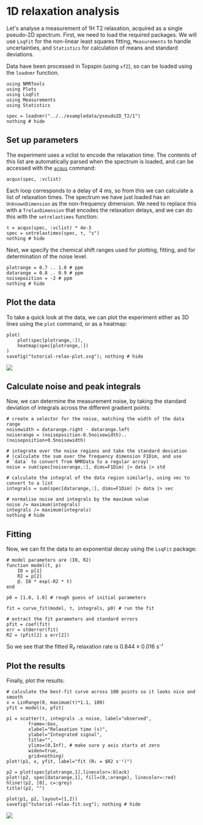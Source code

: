 # 1D relaxation analysis

Let's analyse a measurement of 1H T2 relaxation, acquired as a single pseudo-2D spectrum. First, we need to load the required packages. We will use `LsqFit` for the non-linear least squares fitting, `Measurements` to handle uncertainties, and `Statistics` for calculation of means and standard deviations.

Data have been processed in Topspin (using `xf2`), so can be loaded using the `loadnmr` function.

```@example 1
using NMRTools
using Plots
using LsqFit
using Measurements
using Statistics

spec = loadnmr("../../exampledata/pseudo2D_T2/1")
nothing # hide
```

## Set up parameters

The experiment uses a vclist to encode the relaxation time. The contents of this list are automatically parsed when the spectrum is loaded, and can be accessed with the [`acqus`](@ref) command:

```@example 1
acqus(spec, :vclist)
```

Each loop corresponds to a delay of 4 ms, so from this we can calculate a list of relaxation times. The spectrum we have just loaded has an `UnknownDimension` as the non-frequency dimension. We need to replace this with a `TrelaxDimension` that encodes the relaxation delays, and we can do this with the `setrelaxtimes` function:

```@example 1
τ = acqus(spec, :vclist) * 4e-3
spec = setrelaxtimes(spec, τ, "s")
nothing # hide
```

Next, we specify the chemical shift ranges used for plotting, fitting, and for determination of the noise level.
```@example 1
plotrange = 0.7 .. 1.0 # ppm
datarange = 0.8 .. 0.9 # ppm
noiseposition = -2 # ppm
nothing # hide
```

## Plot the data

To take a quick look at the data, we can plot the experiment either as 3D lines using the `plot` command, or as a heatmap:
```@example 1
plot(
    plot(spec[plotrange,:]),
    heatmap(spec[plotrange,:])
)
savefig("tutorial-relax-plot.svg"); nothing # hide
```

![](tutorial-relax-plot.svg)


## Calculate noise and peak integrals

Now, we can determine the measurement noise, by taking the standard deviation of integrals across the different gradient points:
```@example 1
# create a selector for the noise, matching the width of the data range
noisewidth = datarange.right - datarange.left
noiserange = (noiseposition-0.5noisewidth)..(noiseposition+0.5noisewidth)

# integrate over the noise regions and take the standard deviation
# (calculate the sum over the frequency dimension F1Dim, and use
# `data` to convert from NMRData to a regular array)
noise = sum(spec[noiserange,:], dims=F1Dim) |> data |> std

# calculate the integral of the data region similarly, using vec to convert to a list
integrals = sum(spec[datarange,:], dims=F1Dim) |> data |> vec

# normalise noise and integrals by the maximum value
noise /= maximum(integrals)
integrals /= maximum(integrals)
nothing # hide
```

## Fitting

Now, we can fit the data to an exponential decay using the `LsqFit` package:

```@example 1
# model parameters are (I0, R2)
function model(t, p)
    I0 = p[1]
    R2 = p[2]
    @. I0 * exp(-R2 * t)
end

p0 = [1.0, 1.0] # rough guess of initial parameters

fit = curve_fit(model, τ, integrals, p0) # run the fit

# extract the fit parameters and standard errors
pfit = coef(fit)
err = stderror(fit)
R2 = (pfit[2] ± err[2])
```

So we see that the fitted R₂ relaxation rate is 0.844 ± 0.016 s⁻¹

## Plot the results

Finally, plot the results:

```@example 1
# calculate the best-fit curve across 100 points so it looks nice and smooth
x = LinRange(0, maximum(τ)*1.1, 100)
yfit = model(x, pfit)

p1 = scatter(τ, integrals .± noise, label="observed",
        frame=:box,
        xlabel="Relaxation time (s)",
        ylabel="Integrated signal",
        title="",
        ylims=(0,Inf), # make sure y axis starts at zero
        widen=true,
        grid=nothing)
plot!(p1, x, yfit, label="fit (R₂ = $R2 s⁻¹)")

p2 = plot(spec[plotrange,1],linecolor=:black)
plot!(p2, spec[datarange,1], fill=(0,:orange), linecolor=:red)
hline!(p2, [0], c=:grey)
title!(p2, "")

plot(p1, p2, layout=(1,2))
savefig("tutorial-relax-fit.svg"); nothing # hide
```

![](tutorial-relax-fit.svg)
